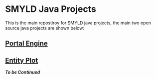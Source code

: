 # SMYLD Java Projects
This is the main repostiroy for SMYLD java projects, the main two open source java projects are shown below:

## [Portal Engine](apps/pe)

## [Entity Plot](apps/pe)


_**To be Continued**_
